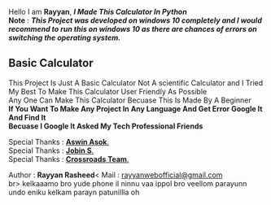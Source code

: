 Hello I am **Rayyan**, ***I Made This Calculator In Python***<br> 
**Note** : ***This Project was developed on _windows 10_ completely and I would recommend to run this on _windows 10_ as there are chances of errors on switching the operating system.***<br>
##  Basic Calculator
This Project Is Just A Basic Calculator Not A scientific Calculator and I Tried My Best To Make This Calculator User Friendly As Possible<br>
Any One Can Make This Calculator Becuase This Is Made By A Beginner<br>
**If You Want To Make Any Project In Any Language And Get Error Google It And Find It<br>
Becuase I Google It Asked My Tech Professional Friends**

Special Thanks : [**Aswin Asok**.](https://github.com/AswinAsok)<br>
Special Thanks : [**Jobin S**.](https://github.com/Jobin-S)<br>
Special Thanks : [**Crossroads Team**.](https://www.youtube.com/channel/UCoGHeFY7jE2OB_TJS_87MOA)<br>


Author : **Rayyan Rasheed**<
Mail   : rayyanwebofficial@gmail.com<br>br>
kelkaaamo  bro yude phone il ninnu vaa ippol bro veellom parayunn undo
eniku kelkam
parayn patunillla oh 
